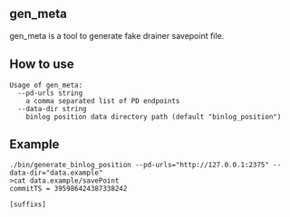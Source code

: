 ## gen_meta

gen_meta is a tool to generate fake drainer savepoint file.

## How to use

```
Usage of gen_meta:
  --pd-urls string
	a comma separated list of PD endpoints
  --data-dir string
	binlog position data directory path (default "binlog_position")
```

## Example
```
./bin/generate_binlog_position --pd-urls="http://127.0.0.1:2375" --data-dir="data.example"
>cat data.example/savePoint
commitTS = 395986424387338242

[suffixs]
```
